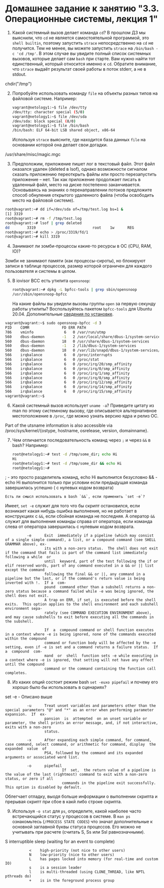 # Домашнее задание к занятию "3.3. Операционные системы, лекция 1"

1. Какой системный вызов делает команда `cd`? В прошлом ДЗ мы выяснили, что `cd` не является самостоятельной  программой, это `shell builtin`, поэтому запустить `strace` непосредственно на `cd` не получится. Тем не менее, вы можете запустить `strace` на `/bin/bash -c 'cd /tmp'`. В этом случае вы увидите полный список системных вызовов, которые делает сам `bash` при старте. Вам нужно найти тот единственный, который относится именно к `cd`. Обратите внимание, что `strace` выдаёт результат своей работы в поток stderr, а не в stdout.

chdir("/tmp")

2. Попробуйте использовать команду `file` на объекты разных типов на файловой системе. Например:
    ```bash
    vagrant@netology1:~$ file /dev/tty
    /dev/tty: character special (5/0)
    vagrant@netology1:~$ file /dev/sda
    /dev/sda: block special (8/0)
    vagrant@netology1:~$ file /bin/bash
    /bin/bash: ELF 64-bit LSB shared object, x86-64
    ```
    Используя `strace` выясните, где находится база данных `file` на основании которой она делает свои догадки.

/usr/share/misc/magic.mgc


3. Предположим, приложение пишет лог в текстовый файл. Этот файл оказался удален (deleted в lsof), однако возможности сигналом сказать приложению переоткрыть файлы или просто перезапустить приложение – нет. Так как приложение продолжает писать в удаленный файл, место на диске постепенно заканчивается. Основываясь на знаниях о перенаправлении потоков предложите способ обнуления открытого удаленного файла (чтобы освободить место на файловой системе).


```bash
root@vagrant:~# dd if=/dev/sda of=/tmp/test.log bs=1 &
[1] 3319
root@vagrant:~# rm -f /tmp/test.log 
root@vagrant:~# lsof | grep deleted
dd        3319                          root    1w      REG              253,0   7747900    3670028 /tmp/test.log (deleted)
root@vagrant:~# echo > /proc/3319/fd/1
root@vagrant:~# kill 3319
```

4. Занимают ли зомби-процессы какие-то ресурсы в ОС (CPU, RAM, IO)?

Зомби не занимают памяти (как процессы-сироты), но блокируют записи в таблице процессов, размер которой ограничен для каждого пользователя и системы в целом.

5. В iovisor BCC есть утилита `opensnoop`:
    ```bash
    root@vagrant:~# dpkg -L bpfcc-tools | grep sbin/opensnoop
    /usr/sbin/opensnoop-bpfcc
    ```
    На какие файлы вы увидели вызовы группы `open` за первую секунду работы утилиты? Воспользуйтесь пакетом `bpfcc-tools` для Ubuntu 20.04. Дополнительные [сведения по установке](https://github.com/iovisor/bcc/blob/master/INSTALL.md).

```bash
vagrant@vagrant:~$ sudo opensnoop-bpfcc -d 3
PID    COMM               FD ERR PATH
786    vminfo              6   0 /var/run/utmp
560    dbus-daemon        -1   2 /usr/local/share/dbus-1/system-services
560    dbus-daemon        18   0 /usr/share/dbus-1/system-services
560    dbus-daemon        -1   2 /lib/dbus-1/system-services
560    dbus-daemon        18   0 /var/lib/snapd/dbus-1/system-services/
566    irqbalance          6   0 /proc/interrupts
566    irqbalance          6   0 /proc/stat
566    irqbalance          6   0 /proc/irq/20/smp_affinity
566    irqbalance          6   0 /proc/irq/0/smp_affinity
566    irqbalance          6   0 /proc/irq/1/smp_affinity
566    irqbalance          6   0 /proc/irq/8/smp_affinity
566    irqbalance          6   0 /proc/irq/12/smp_affinity
566    irqbalance          6   0 /proc/irq/14/smp_affinity
566    irqbalance          6   0 /proc/irq/15/smp_affinity
vagrant@vagrant:~$
```

6. Какой системный вызов использует `uname -a`? Приведите цитату из man по этому системному вызову, где описывается альтернативное местоположение в `/proc`, где можно узнать версию ядра и релиз ОС.

Part of the utsname information is also accessible via /proc/sys/kernel/{ostype, hostname, osrelease, version, domainname}.

7. Чем отличается последовательность команд через `;` и через `&&` в bash? Например:
    ```bash
    root@netology1:~# test -d /tmp/some_dir; echo Hi
    Hi
    root@netology1:~# test -d /tmp/some_dir && echo Hi
    root@netology1:~#
    ```
; - это просто разделитель команд, echo Hi выполнится безусловно
&& - echo Hi выполнится только при условии если предыдущая команда завершилась успешно ( с нулевых кодом возврата)

    Есть ли смысл использовать в bash `&&`, если применить `set -e`?

Имеет, `set -e` служит для того что бы скрипт остановился, если возникает какая нибудь ошибка выполнения, но не работает в конструкциях с `&&`, если сбойная команда не последняя.
А оператор `&&` служит для выполнения команды справа от оператора, если команда слева от оператора завершилась с нулевым кодом возврата.

              -e      Exit  immediately if a pipeline (which may consist of a single simple command), a list, or a compound command (see SHELL GRAMMAR above), ex‐
                      its with a non-zero status.  The shell does not exit if the command that fails is part of the command list immediately following a while  or
                      until  keyword, part of the test following the if or elif reserved words, part of any command executed in a && or || list except the command
                      following the final && or ||, any command in a pipeline but the last, or if the command's return value is being inverted with !.  If a  com‐
                      pound  command other than a subshell returns a non-zero status because a command failed while -e was being ignored, the shell does not exit.
                      A trap on ERR, if set, is executed before the shell exits.  This option applies to the shell environment and each subshell environment sepa‐
                      rately (see COMMAND EXECUTION ENVIRONMENT above), and may cause subshells to exit before executing all the commands in the subshell.

                      If  a  compound command or shell function executes in a context where -e is being ignored, none of the commands executed within the compound
                      command or function body will be affected by the -e setting, even if -e is set and a command returns a failure status.  If a  compound  com‐
                      mand  or  shell  function sets -e while executing in a context where -e is ignored, that setting will not have any effect until the compound
                      command or the command containing the function call completes.

8. Из каких опций состоит режим bash `set -euxo pipefail` и почему его хорошо было бы использовать в сценариях?

set -e - Описано выше

              -u      Treat unset variables and parameters other than the special parameters "@" and "*" as an error when performing parameter expansion.  If  ex‐
                      pansion  is  attempted  on an unset variable or parameter, the shell prints an error message, and, if not interactive, exits with a non-zero
                      status.

              -x      After expanding each simple command, for command, case command, select command, or arithmetic for command, display  the  expanded  value  of
                      PS4, followed by the command and its expanded arguments or associated word list.

              -o      pipefail
                              If  set,  the return value of a pipeline is the value of the last (rightmost) command to exit with a non-zero status, or zero if all
                              commands in the pipeline exit successfully.  This option is disabled by default.

Облегчает отладку, выодя больше информации о выполнении скрипта и прерывая скрипт при сбое в какй либо строке скрипта.

9. Используя `-o stat` для `ps`, определите, какой наиболее часто встречающийся статус у процессов в системе. В `man ps` ознакомьтесь (`/PROCESS STATE CODES`) что значат дополнительные к основной заглавной буквы статуса процессов. Его можно не учитывать при расчете (считать S, Ss или Ssl равнозначными).

S    interruptible sleep (waiting for an event to complete)

               <    high-priority (not nice to other users)
               N    low-priority (nice to other users)
               L    has pages locked into memory (for real-time and custom IO)
               s    is a session leader
               l    is multi-threaded (using CLONE_THREAD, like NPTL pthreads do)
               +    is in the foreground process group
